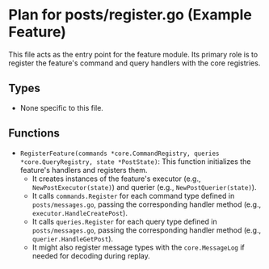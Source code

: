# Plan for posts/register.go (Example Feature)

This file acts as the entry point for the feature module. Its primary role is to register the feature's command and query handlers with the core registries.

## Types

- None specific to this file.

## Functions

- `RegisterFeature(commands *core.CommandRegistry, queries *core.QueryRegistry, state *PostState)`: This function initializes the feature's handlers and registers them.
    - It creates instances of the feature's executor (e.g., `NewPostExecutor(state)`) and querier (e.g., `NewPostQuerier(state)`).
    - It calls `commands.Register` for each command type defined in `posts/messages.go`, passing the corresponding handler method (e.g., `executor.HandleCreatePost`).
    - It calls `queries.Register` for each query type defined in `posts/messages.go`, passing the corresponding handler method (e.g., `querier.HandleGetPost`).
    - It might also register message types with the `core.MessageLog` if needed for decoding during replay.
